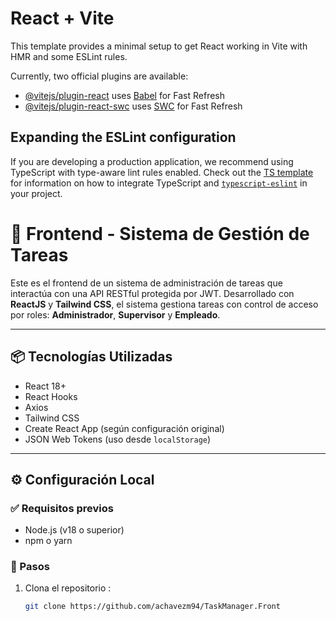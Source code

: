 # React + Vite

This template provides a minimal setup to get React working in Vite with HMR and some ESLint rules.

Currently, two official plugins are available:

- [@vitejs/plugin-react](https://github.com/vitejs/vite-plugin-react/blob/main/packages/plugin-react) uses [Babel](https://babeljs.io/) for Fast Refresh
- [@vitejs/plugin-react-swc](https://github.com/vitejs/vite-plugin-react/blob/main/packages/plugin-react-swc) uses [SWC](https://swc.rs/) for Fast Refresh

## Expanding the ESLint configuration

If you are developing a production application, we recommend using TypeScript with type-aware lint rules enabled. Check out the [TS template](https://github.com/vitejs/vite/tree/main/packages/create-vite/template-react-ts) for information on how to integrate TypeScript and [`typescript-eslint`](https://typescript-eslint.io) in your project.

# 🧩 Frontend - Sistema de Gestión de Tareas

Este es el frontend de un sistema de administración de tareas que interactúa con una API RESTful protegida por JWT. Desarrollado con **ReactJS** y **Tailwind CSS**, el sistema gestiona tareas con control de acceso por roles: **Administrador**, **Supervisor** y **Empleado**.

---

## 📦 Tecnologías Utilizadas

- React 18+
- React Hooks
- Axios
- Tailwind CSS
- Create React App (según configuración original)
- JSON Web Tokens (uso desde `localStorage`)

---

## ⚙️ Configuración Local

### ✅ Requisitos previos

- Node.js (v18 o superior)
- npm o yarn

### 🔧 Pasos

1. Clona el repositorio :
   ```bash
   git clone https://github.com/achavezm94/TaskManager.Front
